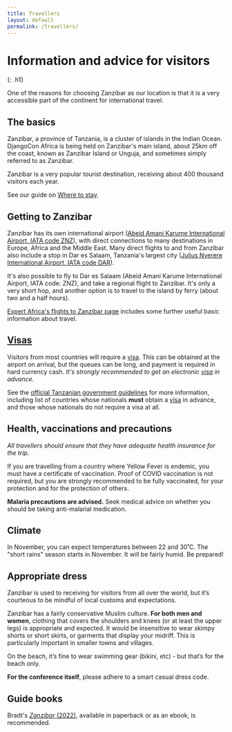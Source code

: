 ```yaml
---
title: Travellers
layout: default
permalink: /travellers/
---
```


# Information and advice for visitors
{: .h1}

One of the reasons for choosing Zanzibar as our location is that it is a very accessible part of the continent for international travel.


## The basics
Zanzibar, a province of Tanzania, is a cluster of islands in the Indian Ocean. DjangoCon Africa is being held on Zanzibar's main island, about 25km off the coast, known as Zanzibar Island or Unguja, and sometimes simply referred to as Zanzibar.

Zanzibar is a very popular tourist destination, receiving about 400 thousand visitors each year.

See our guide on [Where to stay](/where-to-stay).


## Getting to Zanzibar

Zanzibar has its own international airport ([Abeid Amani Karume International Airport, IATA code ZNZ](https://en.wikipedia.org/wiki/Abeid_Amani_Karume_International_Airport)), with direct connections to many destinations in Europe, Africa and the Middle East. Many direct flights to and from Zanzibar also include a stop in Dar es Salaam, Tanzania's largest city ([Julius Nyerere International Airport, IATA code DAR](https://en.wikipedia.org/wiki/Abeid_Amani_Karume_International_Airport)).

It's also possible to fly to Dar es Salaam (Abeid Amani Karume International Airport, IATA code: ZNZ), and take a regional flight to Zanzibar. It's only a very short hop, and another option is to travel to the island by ferry (about two and a half hours).

[Expert Africa's flights to Zanzibar page](https://www.expertafrica.com/zanzibar/info/flights-to-zanzibar) includes some further useful basic information about travel.


## [Visas](/visas)

Visitors from most countries will require a [visa](/visas). This can be obtained at the airport on arrival, but the queues can be long, and payment is required in hard currency cash. *It's strongly recommended to get an electronic [visa](/visas) in advance.*

See the [official Tanzanian government guidelines](https://visa.immigration.go.tz/guidelines) for more information, including list of countries whose nationals **must** obtain a [visa](/visas) in advance, and those whose nationals do not require a visa at all.

## Health, vaccinations and precautions

*All travellers should ensure that they have adequate health insurance for the trip.*

If you are travelling from a country where Yellow Fever is endemic, you must have a certificate of vaccination. Proof of COVID vaccination is not required, but you are strongly recommended to be fully vaccinated, for your protection and for the protection of others.

**Malaria precautions are advised.** Seek medical advice on whether you should be taking anti-malarial medication.

## Climate

In November, you can expect temperatures between 22 and 30˚C. The "short rains" season starts in November. It will be fairly humid. Be prepared!

## Appropriate dress

Zanzibar is used to receiving for visitors from all over the world, but it’s courteous to be mindful of local customs and expectations.

Zanzibar has a fairly conservative Muslim culture. **For both men and women**, clothing that covers the shoulders and knees (or at least the upper legs) is appropriate and expected. It would be insensitive to wear skimpy shorts or short skirts, or garments that display your midriff. This is particularly important in smaller towns and villages.

On the beach, it’s fine to wear swimming gear (bikini, etc) - but that’s for the beach only.

**For the conference itself**, please adhere to a smart casual dress code.

## Guide books

Bradt's [*Zanzibar* (2022)](https://www.bradtguides.com/product/zanzibar-10/), available in paperback or as an ebook, is recommended.

